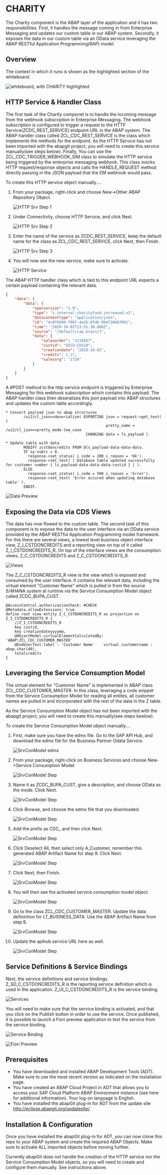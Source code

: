 # CHARITY

The Charity component is the ABAP layer of the application and it has two responsibilities. First, it handles the message coming in from Enterprise Messaging and updates our custom table in our ABAP system.  Secondly, it exposes the data in our custom table via an OData service leveraging the ABAP RESTful Application Programming(RAP) model.

## Overview

The context in which it runs is shown as the highlighted section of the whiteboard:

![whiteboard, with CHARITY highlighted](./images/whiteboard-charity.jpg)

## HTTP Service & Handler Class

The first task of the Charity componet is to handle the incoming message from the webhook subscription in Enterprise Messaging. The webhook subscription is configured to trigger a request to the HTTP Service(ZCDC_REST_SERVICE) endpoint URL in the ABAP system.  The ABAP handler class called ZCL_CDC_REST_SERVICE is the class which implements the methods for the endpoint.  As the HTTP Service has not been imported with the abapgit project, you will need to create this service manually(see steps below).  Finally, You can use the ZCL_CDC_TRIGGER_WEBHOOK_SIM class to simulate the HTTP service being triggered by the enterprise messaging webhook. This class mocks HTTP request/response objects and calls the HANDLE_REQUEST method directly passing in the JSON payload that the EM webhook would pass.

To create this HTTP service object manually....
   
1. From your package, right-click and choose New->Other ABAP Repository Object.

    ![HTTP Srv Step 1](./images/http_service_def_1_1.png)

2. Under Connectivity, choose HTTP Service, and click Next.

    ![HTTP Srv Step 2](./images/http_service_def_1_2.png)

3. Enter the name of the service as ZCDC_REST_SERVICE, keep the default name for the class as ZCL_CDC_REST_SERVICE, click Next, then Finish.

    ![HTTP Srv Step 3](./images/http_service_def_1_3.png)
    
4. You will now see the new service, make sure to activate.

    ![HTTP Service](./images/httpservice.jpg)


The ABAP HTTP handler class which is tied to this endpoint URL expects a certain payload containing the relevant data. 

```json
{
    "data": {
        "data": {
            "specversion": "1.0",
            "type": "z.internal.charityfund.increased.v1",
            "datacontenttype": "application/json",
            "id": "4c8f6699-f08f-4a3b-8fd6-0b4f26687091",
            "time": "2020-10-02T13:51:30.888Z",
            "source": "/default/cap.brain/1",
            "data": {
                "salesorder": "1234567",
                "custid": "USCU-CUS10",
                "creationdate": "2020-10-02",
                "credits": 2.27,
                "salesorg": "1720"
            }
        }
    }
}

```
A #POST method to the http service endpoint is triggered by Enterprise Messaging for this webhook subscription which contains this payload. The ABAP handler class then deseralizes this json payload into ABAP structures and updates the custom table accordingly.

```abap
* Convert payload json to abap structures
        /ui2/cl_json=>deserialize( EXPORTING json = request->get_text(  )
                                             pretty_name = /ui2/cl_json=>pretty_mode-low_case
                                    CHANGING data = ls_payload ).

* Update table with data
        MODIFY zcstdoncredits FROM @ls_payload-data-data-data.
        IF sy-subrc = 0.
          response->set_status( i_code = 200 i_reason = 'Ok').
          response->set_text( | Database table updated successfully for customer number { ls_payload-data-data-data-custid } | ).
        ELSE.
          response->set_status( i_code = 500 i_reason = 'Error').
          response->set_text( 'Error occured when updating database table' ).
        ENDIF.
```

![Data Preview](./images/datapreview.jpg)

## Exposing the Data via CDS Views

The data has now flowed to the custom table. The second task of this component is to expose the data to the user interface via an OData service provided by the ABAP RESTful Application Programming model framework. For this there are several views, a lowest level business object interface view, Z_I_CSTDONCREDITS and a reporting view on top of it called Z_I_CSTDONCREDITS_R.  On top of the interface views are the consumption views, Z_C_CSTDONCREDITS and Z_C_CSTDONCREDITS_R.  

![Views](./images/views.jpg)

The Z_C_CSTDONCREDITS_R view is the view which is exposed and consumed by the user interface. It contains the relevant data, including the virtual element "Customer Name" which is pulled in from the source S/4HANA system at runtime via the Service Consumption Model object called ZCDC_BUPA_CUST.

```@EndUserText.label: 'Customer Donation Credits - Reporting'
@AccessControl.authorizationCheck: #CHECK
@Metadata.allowExtensions: true
define root view entity Z_C_CSTDONCREDITS_R as projection on Z_I_CSTDONCREDITS_R {
    //Z_I_CSTDONCREDITS_R
    key custid,
    key creationdateyyyymm,
    @ObjectModel.virtualElementCalculatedBy: 'ABAP:ZCL_CDC_CUSTOMER_MASTER'
    @EndUserText.label : 'Customer Name'    virtual customername : abap.char(40),
    totalcredits
}
```

## Leveraging the Service Consumption Model

The virtual element for "Customer Name" is implemented in ABAP class ZCL_CDC_CUSTOMER_MASTER.  In this class, leveraging a code snippet from the Service Consumption Model for reading all entites, all customer names are pulled in and incorporated with the rest of the data in the Z table.

As the Service Consumption Model object has not been imported with the abapgit project, you will need to create this  manually(see steps beelow).

To create the Service Consumption Model object manually....

1. First, make sure you have the edmx file. Go to the SAP API Hub, and download the edmx file for the Business Partner Odata Service.
    
    ![SrvConModel edmx](./images/scm_1_0.png)

2. From your package, right-click on Business Services and choose New->Service Consumption Model.
    
    ![SrvConModel Step](./images/scm_1_1.png)

3. Name it as ZCDC_BUPA_CUST, give a description, and choose OData as the mode.  Click Next.

    ![SrvConModel Step](./images/scm_1_2.png)

4. Click Browse, and choose the edmx file that you downloaded.

    ![SrvConModel Step](./images/scm_1_3.png)

5. Add the prefix as CDC_ and then click Next.

    ![SrvConModel Step](./images/scm_1_4.png)

6. Click Deselect All, then select only A_Customer, remember this generated ABAP Artifact Name for step 9.  Click Next.
    
    ![SrvConModel Step](./images/scm_1_5.png)

7. Click Next, then Finish.

    ![SrvConModel Step](./images/scm_1_6.png)

8. You will then see the activated service consumption model object.  

    ![SrvConModel Step](./images/scm_1_7.png)

9. Go to the class ZCL_CDC_CUSTOMER_MASTER.  Update the data definintion for LT_BUSINESS_DATA.  Use the ABAP Artifact Name from step 6.

    ![SrvConModel Step](./images/scm_1_8.png)

10. Update the apihub service URL here as well.

    ![SrvConModel Step](./images/scm_1_9.png)

## Service Definitions & Service Bindings

Next, the service definitions and service bindings.  Z_SD_C_CSTDONCREDITS_R is the reporting service definition which is used in the application. Z_UI_C_CSTDONCREDITS_R is the service binding.  

![Services](./images/services.jpg)

You will need to make sure that the service binding is activated, and that you click on the Publish button in order to use the service.  Once published, it is possible to launch a Fiori preview application to test the service from the service binding.

![Service Binding](./images/bindingpreview.jpg)

![Fiori Preview](./images/fioripreview.jpg)

## Prerequisites

* You have downloaded and installed ABAP Development Tools (ADT). Make sure to use the most recent version as indicated on the installation page.
* You have created an ABAP Cloud Project in ADT that allows you to access your SAP Cloud Platform ABAP Environment instance (see here for additional information). Your log-on language is English.
* You have installed the abapGit plug-in for ADT from the update site http://eclipse.abapgit.org/updatesite/.

## Installation & Configuration

Once you have installed the abapGit plug-in for ADT, you can now clone this repo to your ABAP system and create the required ABAP Objects.  Make sure to activate ALL imported objects before moving further.

Currently abapGit does not handle the creation of the HTTP service nor the Service Consumption Model objects, so you will need to create and configure them manually. See instructions above.




